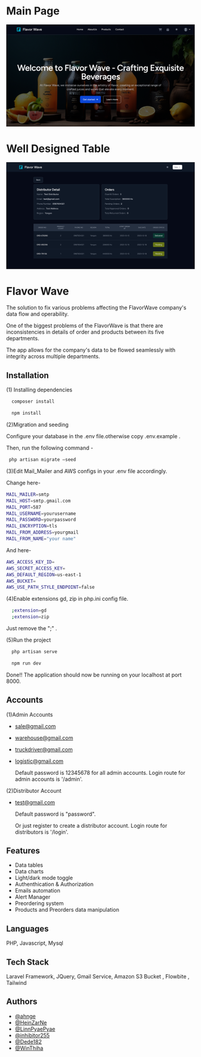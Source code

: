 # Main Page
![Main Ui](https://github.com/ahnge/flavor-wave/blob/develop/public/assets/highlights/main.png)

# Well Designed Table
![Main Ui](https://github.com/ahnge/flavor-wave/blob/develop/public/assets/highlights/show.png)

# Flavor Wave

The solution to fix various problems affecting the FlavorWave company's data flow and operability.

One of the biggest problems of the FlavorWave is that there are inconsistencies in details of order and products between its five departments.

The app allows for the company's data to be flowed seamlessly with integrity across multiple departments.




## Installation


(1) Installing dependencies


```bash
  composer install
```

```bash
  npm install
```

(2)Migration and seeding


Configure your database in the .env file.otherwise copy .env.example .


Then, run the following command -


 ```bash
  php artisan migrate —seed
```

(3)Edit Mail_Mailer and AWS configs in your .env file accordingly.

Change here-

```bash
MAIL_MAILER=smtp
MAIL_HOST=smtp.gmail.com
MAIL_PORT=587
MAIL_USERNAME=yourusername
MAIL_PASSWORD=yourpassword
MAIL_ENCRYPTION=tls
MAIL_FROM_ADDRESS=yourgmail
MAIL_FROM_NAME="your name"
```

And here-


```bash
AWS_ACCESS_KEY_ID=
AWS_SECRET_ACCESS_KEY=
AWS_DEFAULT_REGION=us-east-1
AWS_BUCKET=
AWS_USE_PATH_STYLE_ENDPOINT=false
```

(4)Enable extensions gd, zip in php.ini config file.

```bash
  ;extension=gd
  ;extension=zip
```
Just remove the ";" .


(5)Run the project

```bash
  php artisan serve
```
```bash
  npm run dev
```

Done!! The application should now be running on your localhost at port 8000.

## Accounts

(1)Admin Accounts

- sale@gmail.com
- warehouse@gmail.com
- truckdriver@gmail.com
- logistic@gmail.com

  Default password is 12345678 for all admin accounts.
  Login route for admin accounts is '/admin'.


(2)Distributor Account

- test@gmail.com

  Default password is "password".

  Or just register to create a distributor account.
  Login route for distributors is '/login'.

    
## Features

- Data tables
- Data charts
- Light/dark mode toggle
- Authenthication & Authorization
- Emails automation
- Alert Manager
- Preordering system
- Products and Preorders data manipulation


## Languages

PHP, Javascript, Mysql

## Tech Stack

Laravel Framework, JQuery, Gmail Service, Amazon S3 Bucket , Flowbite , Tailwind

## Authors

- [@ahnge](https://github.com/ahnge)
- [@HeinZarNe](https://github.com/HeinZarNe)
- [@LinnPyaePyae](https://github.com/LinnPyaePyae)
- [@inhibitor255](https://github.com/inhibitor255)
- [@Dede182](https://github.com/Dede182)
- [@WinThiha](https://github.com/WinThiha)
